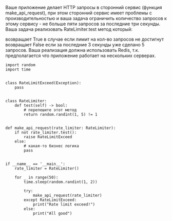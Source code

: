 Ваше приложение делает HTTP запросы в сторонний сервис (функция make_api_request), при этом сторонний сервис имеет проблемы с производительностью и ваша задача ограничить количество запросов к этому сервису - не больше пяти запросов за последние три секунды. Ваша задача реализовать RateLimiter.test метод который:

возвращает True в случае если лимит на кол-во запросов не достигнут
возвращает False если за последние 3 секунды уже сделано 5 запросов.
Ваша реализация должна использовать Redis, т.к. предполагается что приложение работает на нескольких серверах.

```
import random
import time


class RateLimitExceed(Exception):
    pass


class RateLimiter:
    def test(self) -> bool:
        # перепешите этот метод
        return random.randint(1, 5) != 1
    

def make_api_request(rate_limiter: RateLimiter):
    if not rate_limiter.test():
        raise RateLimitExceed
    else:
        # какая-то бизнес логика
        pass


if __name__ == '__main__':
    rate_limiter = RateLimiter()

    for _ in range(50):
        time.sleep(random.randint(1, 2))

        try:
            make_api_request(rate_limiter)
        except RateLimitExceed:
            print("Rate limit exceed!")
        else:
            print("All good")
```